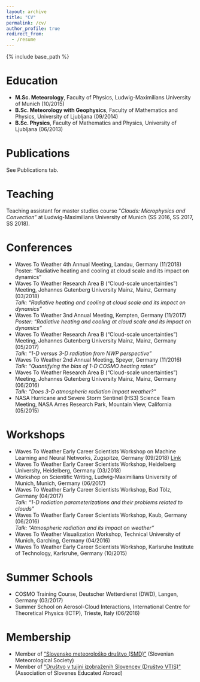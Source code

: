 ```yaml
---
layout: archive
title: "CV"
permalink: /cv/
author_profile: true
redirect_from:
  - /resume
---
```


{% include base_path %}


Education
======
* **M.Sc. Meteorology**, Faculty of Physics, Ludwig-Maximilians University of Munich (10/2015)
* **B.Sc. Meteorology with Geophysics**, Faculty of Mathematics and Physics, University of Ljubljana (09/2014)
* **B.Sc. Physics**, Faculty of Mathematics and Physics, University of Ljubljana (06/2013)

Publications
======
  See Publications tab.
  
Teaching
======
Teaching assistant for master studies course “*Clouds: Microphysics and Convection*” at Ludwig-Maximilians University of Munich (SS 2016, SS 2017, SS 2018).
  
Conferences
======
* Waves To Weather 4th Annual Meeting, Landau, Germany (11/2018)<br/>Poster: “Radiative heating and cooling at cloud scale and its impact on dynamics”
* Waves To Weather Research Area B (“Cloud-scale uncertainties”) Meeting, Johannes Gutenberg University Mainz, Mainz, Germany (03/2018)<br/>_Talk: “Radiative heating and cooling at cloud scale and its impact on dynamics”_
* Waves To Weather 3nd Annual Meeting, Kempten, Germany (11/2017)<br/>_Poster: “Radiative heating and cooling at cloud scale and its impact on dynamics”_
* Waves To Weather Research Area B (“Cloud-scale uncertainties”) Meeting, Johannes Gutenberg University Mainz, Mainz, Germany (05/2017)<br/>_Talk: “1-D versus 3-D radiation from NWP perspective”_
* Waves To Weather 2nd Annual Meeting, Speyer, Germany (11/2016)<br/>_Talk: “Quantifying the bias of 1-D COSMO heating rates”_
* Waves To Weather Research Area B (“Cloud-scale uncertainties”) Meeting, Johannes Gutenberg University Mainz, Mainz, Germany (06/2016)<br/>_Talk: “Does 3-D atmospheric radiation impact weather?"_
* NASA Hurricane and Severe Storm Sentinel (HS3) Science Team Meeting, NASA Ames Research Park, Mountain View, California (05/2015)

Workshops
======
* Waves To Weather Early Career Scientists Workshop on Machine Learning and Neural Networks, Zugspitze, Germany (09/2018) [Link](https://www.wavestoweather.de/meetings/workshop_neural_networks_sep18/index.html)
* Waves To Weather Early Career Scientists Workshop, Heidelberg University, Heidelberg, Germany (03/2018)
* Workshop on Scientific Writing, Ludwig-Maximilians University of Munich, Munich, Germany (06/2017)
* Waves To Weather Early Career Scientists Workshop, Bad Tölz, Germany (04/2017)<br/>_Talk: “1-D radiation parameterizations and their problems related to clouds”_
* Waves To Weather Early Career Scientists Workshop, Kaub, Germany (06/2016)<br/>_Talk: “Atmospheric radiation and its impact on weather”_
* Waves To Weather Visualization Workshop, Technical University of Munich, Garching, Germany (04/2016)
* Waves To Weather Early Career Scientists Workshop, Karlsruhe Institute of Technology, Karlsruhe, Germany (10/2015)

Summer Schools
======
* COSMO Training Course, Deutscher Wetterdienst (DWD), Langen, Germany (03/2017)
* Summer School on Aerosol-Cloud Interactions, International Centre for Theoretical Physics (ICTP), Trieste, Italy (06/2016)
  
Membership
======
* Member of [“Slovensko meteorološko društvo (SMD)”](http://www.smd.v-izdelavi.si/domov/) (Slovenian Meteorological Society)
* Member of ["Društvo v tujini izobraženih Slovencev (Društvo VTIS)"](https://www.drustvovtis.si/) (Association of Slovenes Educated Abroad) 
